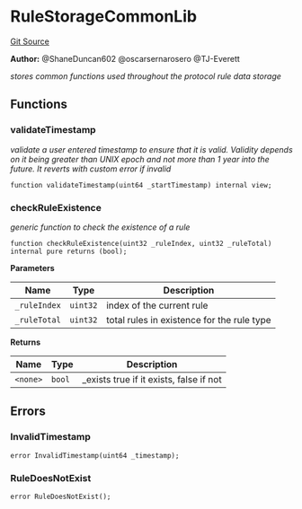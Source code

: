 # RuleStorageCommonLib
[Git Source](https://github.com/thrackle-io/rules-protocol/blob/a2d57139b7236b5b0e9a0727e55f81e5332cd216/src/economic/ruleStorage/RuleStorageCommonLib.sol)

**Author:**
@ShaneDuncan602 @oscarsernarosero @TJ-Everett

*stores common functions used throughout the protocol rule data storage*


## Functions
### validateTimestamp

*validate a user entered timestamp to ensure that it is valid. Validity depends on it being greater than UNIX epoch and not more than 1 year into the future. It reverts with custom error if invalid*


```solidity
function validateTimestamp(uint64 _startTimestamp) internal view;
```

### checkRuleExistence

*generic function to check the existence of a rule*


```solidity
function checkRuleExistence(uint32 _ruleIndex, uint32 _ruleTotal) internal pure returns (bool);
```
**Parameters**

|Name|Type|Description|
|----|----|-----------|
|`_ruleIndex`|`uint32`|index of the current rule|
|`_ruleTotal`|`uint32`|total rules in existence for the rule type|

**Returns**

|Name|Type|Description|
|----|----|-----------|
|`<none>`|`bool`|_exists true if it exists, false if not|


## Errors
### InvalidTimestamp

```solidity
error InvalidTimestamp(uint64 _timestamp);
```

### RuleDoesNotExist

```solidity
error RuleDoesNotExist();
```

